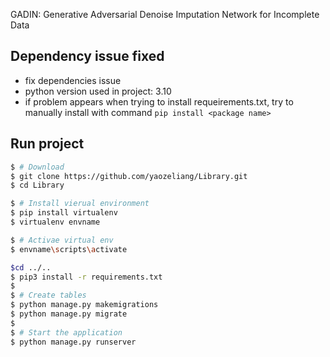 GADIN: Generative Adversarial Denoise Imputation Network for Incomplete Data
## Dependency issue fixed 
 - fix dependencies issue
 - python version used in project: 3.10
 - if problem appears when trying to install requeirements.txt, try to manually install with command `pip install <package name>`

## Run project 

```bash
$ # Download
$ git clone https://github.com/yaozeliang/Library.git
$ cd Library

$ # Install vierual environment
$ pip install virtualenv
$ virtualenv envname

$ # Activae virtual env
$ envname\scripts\activate

$cd ../..
$ pip3 install -r requirements.txt
$
$ # Create tables
$ python manage.py makemigrations
$ python manage.py migrate
$
$ # Start the application 
$ python manage.py runserver 

```

